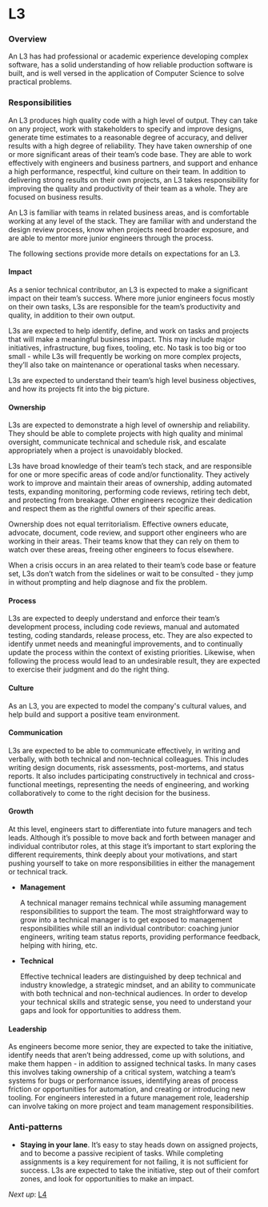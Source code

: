 # L3

### Overview

An L3 has had professional or academic experience developing complex software, has a solid understanding of how reliable production software is built, and is well versed in the application of Computer Science to solve practical problems.

### Responsibilities

An L3 produces high quality code with a high level of output. They can take on any project, work with stakeholders to specify and improve designs, generate time estimates to a reasonable degree of accuracy, and deliver results with a high degree of reliability. They have taken ownership of one or more significant areas of their team’s code base. They are able to work effectively with engineers and business partners, and support and enhance a high performance, respectful, kind culture on their team. In addition to delivering strong results on their own projects, an L3 takes responsibility for improving the quality and productivity of their team as a whole. They are focused on business results.

An L3 is familiar with teams in related business areas, and is comfortable working at any level of the stack. They are familiar with and understand the design review process, know when projects need broader exposure, and are able to mentor more junior engineers through the process.

The following sections provide more details on expectations for an L3.

#### Impact

As a senior technical contributor, an L3 is expected to make a significant impact on their team’s success. Where more junior engineers focus mostly on their own tasks, L3s are responsible for the team’s productivity and quality, in addition to their own output.

L3s are expected to help identify, define, and work on tasks and projects that will make a meaningful business impact. This may include major initiatives, infrastructure, bug fixes, tooling, etc. No task is too big or too small - while L3s will frequently be working on more complex projects, they’ll also take on maintenance or operational tasks when necessary.

L3s are expected to understand their team’s high level business objectives, and how its projects fit into the big picture.

#### Ownership

L3s are expected to demonstrate a high level of ownership and reliability. They should be able to complete projects with high quality and minimal oversight, communicate technical and schedule risk, and escalate appropriately when a project is unavoidably blocked.

L3s have broad knowledge of their team’s tech stack, and are responsible for one or more specific areas of code and/or functionality. They actively work to improve and maintain their areas of ownership, adding automated tests, expanding monitoring, performing code reviews, retiring tech debt, and protecting from breakage. Other engineers recognize their dedication and respect them as the rightful owners of their specific areas.

Ownership does not equal territorialism. Effective owners educate, advocate, document, code review, and support other engineers who are working in their areas. Their teams know that they can rely on them to watch over these areas, freeing other engineers to focus elsewhere.

When a crisis occurs in an area related to their team’s code base or feature set, L3s don’t watch from the sidelines or wait to be consulted - they jump in without prompting and help diagnose and fix the problem.

#### Process

L3s are expected to deeply understand and enforce their team’s development process, including code reviews, manual and automated testing, coding standards, release process, etc. They are also expected to identify unmet needs and meaningful improvements, and to continually update the process within the context of existing priorities. Likewise, when following the process would lead to an undesirable result, they are expected to exercise their judgment and do the right thing.

#### Culture

As an L3, you are expected to model the company's cultural values, and help build and support a positive team environment.

#### Communication

L3s are expected to be able to communicate effectively, in writing and verbally, with both technical and non-technical colleagues. This includes writing design documents, risk assessments, post-mortems, and status reports. It also includes participating constructively in technical and cross-functional meetings, representing the needs of engineering, and working collaboratively to come to the right decision for the business.

#### Growth

At this level, engineers start to differentiate into future managers and tech leads. Although it’s possible to move back and forth between manager and individual contributor roles, at this stage it’s important to start exploring the different requirements, think deeply about your motivations, and start pushing yourself to take on more responsibilities in either the management or technical track.

* **Management**

  A technical manager remains technical while assuming management responsibilities to support the team. The most straightforward way to grow into a technical manager is to get exposed to management responsibilities while still an individual contributor: coaching junior engineers, writing team status reports, providing performance feedback, helping with hiring, etc.

* **Technical**

  Effective technical leaders are distinguished by deep technical and industry knowledge, a strategic mindset, and an ability to communicate with both technical and non-technical audiences. In order to develop your technical skills and strategic sense, you need to understand your gaps and look for opportunities to address them.

#### Leadership

As engineers become more senior, they are expected to take the initiative, identify needs that aren’t being addressed, come up with solutions, and make them happen - in addition to assigned technical tasks. In many cases this involves taking ownership of a critical system, watching a team’s systems for bugs or performance issues, identifying areas of process friction or opportunities for automation, and creating or introducing new tooling. For engineers interested in a future management role, leadership can involve taking on more project and team management responsibilities.

### Anti-patterns

* **Staying in your lane**. It’s easy to stay heads down on assigned projects, and to become a passive recipient of tasks. While completing assignments is a key requirement for not failing, it is not sufficient for success. L3s are expected to take the initiative, step out of their comfort zones, and look for opportunities to make an impact.

*Next up*: [L4](L4.md)
